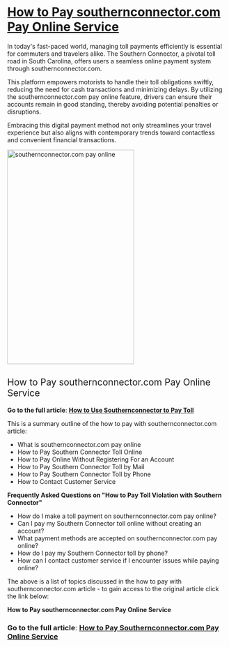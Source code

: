 <h1><a href="https://wearethenationnews.com/how-to-use-southernconnector-com-pay-online/"><b>How to Pay southernconnector.com Pay Online Service</b></a></h1>
<span style="font-weight: 400;">In today's fast-paced world, managing toll payments efficiently is essential for commuters and travelers alike. The Southern Connector, a pivotal toll road in South Carolina, offers users a seamless online payment system through southernconnector.com. </span>

<span style="font-weight: 400;">This platform empowers motorists to handle their toll obligations swiftly, reducing the need for cash transactions and minimizing delays. By utilizing the southernconnector.com pay online feature, drivers can ensure their accounts remain in good standing, thereby avoiding potential penalties or disruptions. </span>

<span style="font-weight: 400;">Embracing this digital payment method not only streamlines your travel experience but also aligns with contemporary trends toward contactless and convenient financial transactions.</span>

<img class="alignnone size-full wp-image-35165" src="https://www.clipsit.net/wp-content/uploads/2025/04/southernconnector-pay-online.png" alt="southernconnector.com pay online" width="291" height="492" />
<h2><span style="font-weight: 400;">How to Pay southernconnector.com Pay Online Service</span></h2>
<b>Go to the full article</b><span style="font-weight: 400;">: </span><a href="https://wearethenationnews.com/how-to-use-southernconnector-com-pay-online/"><b>How to Use Southernconnector to Pay Toll</b></a>

<span style="font-weight: 400;">This is a summary outline of the how to pay with southernconnector.com article:</span>
<ul>
 	<li style="font-weight: 400;" aria-level="1"><span style="font-weight: 400;">What is southernconnector.com pay online</span></li>
 	<li style="font-weight: 400;" aria-level="1"><span style="font-weight: 400;">How to Pay Southern Connector Toll Online</span></li>
 	<li style="font-weight: 400;" aria-level="1"><span style="font-weight: 400;">How to Pay Online Without Registering For an Account</span></li>
 	<li style="font-weight: 400;" aria-level="1"><span style="font-weight: 400;">How to Pay Southern Connector Toll by Mail</span></li>
 	<li style="font-weight: 400;" aria-level="1"><span style="font-weight: 400;">How to Pay Southern Connector Toll by Phone</span></li>
 	<li style="font-weight: 400;" aria-level="1"><span style="font-weight: 400;">How to Contact Customer Service</span></li>
</ul>
<b>Frequently Asked Questions on "How to Pay Toll Violation with Southern Connector"</b>
<ul>
 	<li style="font-weight: 400;" aria-level="1"><span style="font-weight: 400;">How do I make a toll payment on southernconnector.com pay online?</span></li>
 	<li style="font-weight: 400;" aria-level="1"><span style="font-weight: 400;">Can I pay my Southern Connector toll online without creating an account?</span></li>
 	<li style="font-weight: 400;" aria-level="1"><span style="font-weight: 400;">What payment methods are accepted on southernconnector.com pay online?</span></li>
 	<li style="font-weight: 400;" aria-level="1"><span style="font-weight: 400;">How do I pay my Southern Connector toll by phone?</span></li>
 	<li style="font-weight: 400;" aria-level="1"><span style="font-weight: 400;">How can I contact customer service if I encounter issues while paying online?</span></li>
</ul>
<span style="font-weight: 400;">The above is a list of topics discussed in the how to pay with southernconnector.com article - to gain access to the original article click the link below:</span>

<b>How to Pay southernconnector.com Pay Online Service</b>
<h3><b>Go to the full article</b><span style="font-weight: 400;">: </span><a href="https://wearethenationnews.com/how-to-use-southernconnector-com-pay-online/"><b>How to Pay Southernconnector.com Pay Online Service</b></a></h3>
